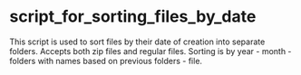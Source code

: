 # script_for_sorting_files_by_date
This script is used to sort files by their date of creation into separate folders.
Accepts both zip files and regular files.
Sorting is by year - month - folders with names based on previous folders - file.
